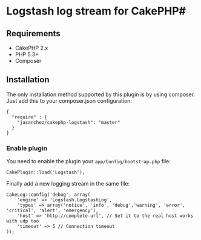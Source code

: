 # Logstash log stream for CakePHP#


## Requirements ##

* CakePHP 2.x
* PHP 5.3+
* Composer

## Installation ##

The only installation method supported by this plugin is by using composer. Just add this to your composer.json configuration:

	{
	  "require" : {
		"jasanchez/cakephp-logstash": "master"
	  }
	}

### Enable plugin

You need to enable the plugin your `app/Config/bootstrap.php` file:

    CakePlugin::load('Logstash');

Finally add a new logging stream in the same file:

	CakeLog::config('debug', array(
		'engine' => 'Logstash.LogstashLog',
		'types' => array('notice', 'info', 'debug','warning', 'error', 'critical', 'alert', 'emergency'),
		'host' => 'http://complete-url', // Set it to the real host works with udp too
		'timeout' => 5 // Connection timeout
	));
